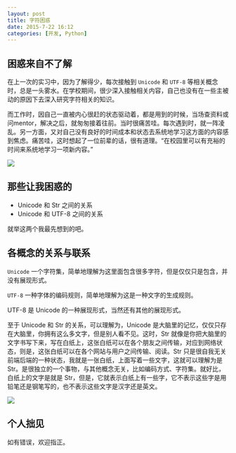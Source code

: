 ```yaml
---
layout: post
title: 字符困惑
date: 2015-7-22 16:12
categories: [开发, Python]
---
```


## 困惑来自不了解

在上一次的实习中，因为了解得少，每次接触到 `Unicode` 和 `UTF-8` 等相关概念时，总是一头雾水。在学校期间，很少深入接触相关内容，自己也没有在一些主被动的原因下去深入研究字符相关的知识。

而工作时，因自己一直被内心很赶的状态驱动着，都是用到的时候，当场查资料或问mentor，解决之后，就匆匆接着往前。当时很痛苦哇。每次遇到时，就一阵凌乱。另一方面，又对自己没有良好的时间成本和状态去系统地学习这方面的内容感到焦虑。痛苦哇，这时想起了一位前辈的话，很有道理。“在校园里可以有充裕的时间来系统地学习一项新内容。”

<img src="/img/bear.png">

## 那些让我困惑的

<ul>
<li>Unicode 和 Str 之间的关系</li>
<li>Unicode 和 UTF-8 之间的关系</li>
</ul>

就举这两个我最先想到的吧。

## 各概念的关系与联系

`Unicode` 一个字符集，简单地理解为这里面包含很多字符，但是仅仅只是包含，并没有展现形式。

`UTF-8` 一种字体的编码规则，简单地理解为这是一种文字的生成规则。

UTF-8 是 Unicode 的一种展现形式，当然还有其他的展现形式。

至于 Unicode 和 Str 的关系，可以理解为，Unicode 是大脑里的记忆，仅仅只存在大脑里，你拥有这么多文字，但是别人看不见。这时，Str 就像是你把大脑里的文字书写下来，写在白纸上，这张白纸可以在各个朋友之间传输，对应到网络状态，则是，这张白纸可以在各个网站与用户之间传输、阅读。Str 只是很自我无关前端后端的一种状态，我就是一张白纸，上面写着一些文字，这就可以理解为是 Str。是很独立的一个事物，与其他概念无关，比如编码方式、字符集。就好比，白纸上的文字是就是 Str，但是，它就表示白纸上有一些字，它不表示这些字是用铅笔还是钢笔写的，也不表示这些文字是汉字还是英文。

<img src="/img/2132143248.jpg">

## 个人拙见

如有错误，欢迎指正。

